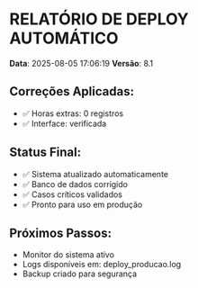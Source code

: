 
# RELATÓRIO DE DEPLOY AUTOMÁTICO
**Data**: 2025-08-05 17:06:19
**Versão**: 8.1

## Correções Aplicadas:
- ✅ Horas extras: 0 registros
- ✅ Interface: verificada

## Status Final:
- ✅ Sistema atualizado automaticamente
- ✅ Banco de dados corrigido
- ✅ Casos críticos validados
- ✅ Pronto para uso em produção

## Próximos Passos:
- Monitor do sistema ativo
- Logs disponíveis em: deploy_producao.log
- Backup criado para segurança
